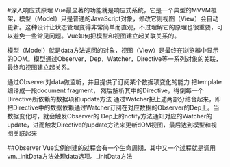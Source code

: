 #深入响应式原理
Vue最显著的功能就是响应式系统，它是一个典型的MVVM框架，模型（Model）只是普通的JavaScript对象，修改它则视图（View）会自动更新。这种设计让状态管理变得非常简单而直观，不过理解它的原理也很重要，可以避免一些常见问题。Vue如何把模型和视图建立起关联关系的。

模型（Model）就是data方法返回的对象，视图（View）是最终在浏览器中显示的DOM。模型通过Observer，Dep，Watcher，Directive等一系列对象的关联，最终和视图建立起关系。

通过Observer对data做监听，并且提供了订阅某个数据项变化的能力
把template编译成一段document fragment， 然后解析其中的Directive，得倒每一个Directive所依赖的数据项和update方法
通过Watcher把上述两部分结合起来，即把Directive中的数据依赖通过Watcher订阅在对应数据的Observer的Dep上。当数据变化时，就会触发Observer的
Dep上的notify方法通知对应的Watcher的update，进而触发Directive的update方法来更新dOM视图，最后达到模型和视图关联起来

##Observer
Vue实例创建的过程会有一个生命周期，其中又一个过程就是调用vm._initData方法处理data选项。_initData方法